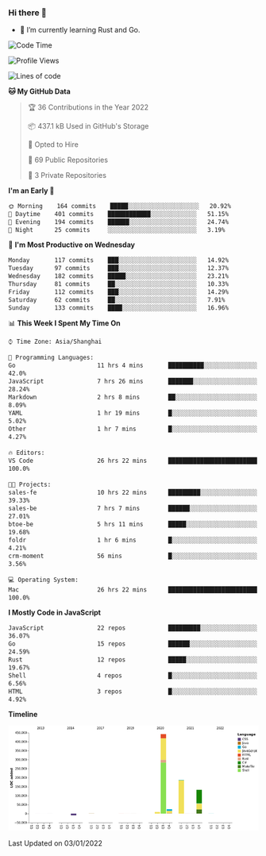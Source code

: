 ### Hi there 👋

- 🌱 I’m currently learning Rust and Go.

<!--START_SECTION:waka-->
![Code Time](http://img.shields.io/badge/Code%20Time-86%20hrs%2044%20mins-blue)

![Profile Views](http://img.shields.io/badge/Profile%20Views-2-blue)

![Lines of code](https://img.shields.io/badge/From%20Hello%20World%20I%27ve%20Written-793%20Thousand%20lines%20of%20code-blue)

**🐱 My GitHub Data** 

> 🏆 36 Contributions in the Year 2022
 > 
> 📦 437.1 kB Used in GitHub's Storage 
 > 
> 💼 Opted to Hire
 > 
> 📜 69 Public Repositories 
 > 
> 🔑 3 Private Repositories  
 > 
**I'm an Early 🐤** 

```text
🌞 Morning    164 commits    █████░░░░░░░░░░░░░░░░░░░░   20.92% 
🌆 Daytime    401 commits    ████████████░░░░░░░░░░░░░   51.15% 
🌃 Evening    194 commits    ██████░░░░░░░░░░░░░░░░░░░   24.74% 
🌙 Night      25 commits     ░░░░░░░░░░░░░░░░░░░░░░░░░   3.19%

```
📅 **I'm Most Productive on Wednesday** 

```text
Monday       117 commits    ███░░░░░░░░░░░░░░░░░░░░░░   14.92% 
Tuesday      97 commits     ███░░░░░░░░░░░░░░░░░░░░░░   12.37% 
Wednesday    182 commits    █████░░░░░░░░░░░░░░░░░░░░   23.21% 
Thursday     81 commits     ██░░░░░░░░░░░░░░░░░░░░░░░   10.33% 
Friday       112 commits    ███░░░░░░░░░░░░░░░░░░░░░░   14.29% 
Saturday     62 commits     ██░░░░░░░░░░░░░░░░░░░░░░░   7.91% 
Sunday       133 commits    ████░░░░░░░░░░░░░░░░░░░░░   16.96%

```


📊 **This Week I Spent My Time On** 

```text
⌚︎ Time Zone: Asia/Shanghai

💬 Programming Languages: 
Go                       11 hrs 4 mins       ██████████░░░░░░░░░░░░░░░   42.0% 
JavaScript               7 hrs 26 mins       ███████░░░░░░░░░░░░░░░░░░   28.24% 
Markdown                 2 hrs 8 mins        ██░░░░░░░░░░░░░░░░░░░░░░░   8.09% 
YAML                     1 hr 19 mins        █░░░░░░░░░░░░░░░░░░░░░░░░   5.02% 
Other                    1 hr 7 mins         █░░░░░░░░░░░░░░░░░░░░░░░░   4.27%

🔥 Editors: 
VS Code                  26 hrs 22 mins      █████████████████████████   100.0%

🐱‍💻 Projects: 
sales-fe                 10 hrs 22 mins      █████████░░░░░░░░░░░░░░░░   39.33% 
sales-be                 7 hrs 7 mins        ██████░░░░░░░░░░░░░░░░░░░   27.01% 
btoe-be                  5 hrs 11 mins       █████░░░░░░░░░░░░░░░░░░░░   19.68% 
foldr                    1 hr 6 mins         █░░░░░░░░░░░░░░░░░░░░░░░░   4.21% 
crm-moment               56 mins             █░░░░░░░░░░░░░░░░░░░░░░░░   3.56%

💻 Operating System: 
Mac                      26 hrs 22 mins      █████████████████████████   100.0%

```

**I Mostly Code in JavaScript** 

```text
JavaScript               22 repos            █████████░░░░░░░░░░░░░░░░   36.07% 
Go                       15 repos            ██████░░░░░░░░░░░░░░░░░░░   24.59% 
Rust                     12 repos            █████░░░░░░░░░░░░░░░░░░░░   19.67% 
Shell                    4 repos             █░░░░░░░░░░░░░░░░░░░░░░░░   6.56% 
HTML                     3 repos             █░░░░░░░░░░░░░░░░░░░░░░░░   4.92%

```


**Timeline**

![Chart not found](https://raw.githubusercontent.com/elton/elton/main/charts/bar_graph.png) 


 Last Updated on 03/01/2022
<!--END_SECTION:waka-->

<!--
**elton/elton** is a ✨ _special_ ✨ repository because its `README.md` (this file) appears on your GitHub profile.

Here are some ideas to get you started:

- 🔭 I’m currently working on ...
- 🌱 I’m currently learning ...
- 👯 I’m looking to collaborate on ...
- 🤔 I’m looking for help with ...
- 💬 Ask me about ...
- 📫 How to reach me: ...
- 😄 Pronouns: ...
- ⚡ Fun fact: ...
-->
